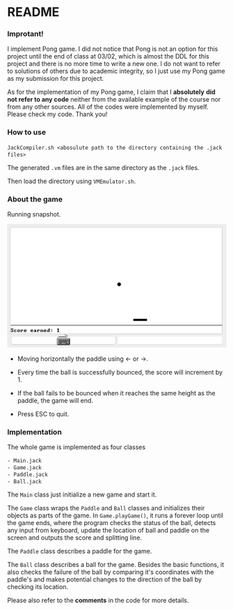 # README

### Improtant!

I implement Pong game. I did not notice that Pong is not an option for this project until the end of class at 03/02, which is almost the DDL for this project and there is no more time to write a new one. I do not want to refer to solutions of others due to academic integrity, so I just use my Pong game as my submission for this project. 

As for the implementation of my Pong game, I claim that I **absolutely** **did not refer to any code** neither from the available example of the course nor from any other sources. All of the codes were implemented by myself. Please check my code. Thank you!

### How to use

```
JackCompiler.sh <abosulute path to the directory containing the .jack files>
```

The generated `.vm` files are in the same directory as the `.jack` files.

Then load the directory using `VMEmulator.sh`.

### About the game

Running snapshot.

![fig1](./figs/fig1.png)

- Moving horizontally the paddle using $\leftarrow$ or $\rightarrow$. 

- Every time the ball is successfully bounced, the score will increment by 1.

- If the ball fails to be bounced when it reaches the same height as the paddle, the game will end.

- Press ESC to quit.

### Implementation

The whole game is implemented as four classes

```
- Main.jack
- Game.jack
- Paddle.jack
- Ball.jack
```

The `Main` class just initialize a new game and start it.

The `Game` class wraps the `Paddle` and `Ball` classes and initializes their objects as parts of the game. In `Game.playGame()`, it runs a forever loop until the game ends, where the program checks the status of the ball, detects any input from keyboard, update the location of ball and paddle on the screen and outputs the score and splitting line.

The `Paddle` class describes a paddle for the game.

The `Ball` class describes a ball for the game. Besides the basic functions, it also checks the failure of the ball by comparing it's coordinates with the paddle's and makes potential changes to the direction of the ball by checking its location.

Please also refer to the **comments** in the code for more details.

